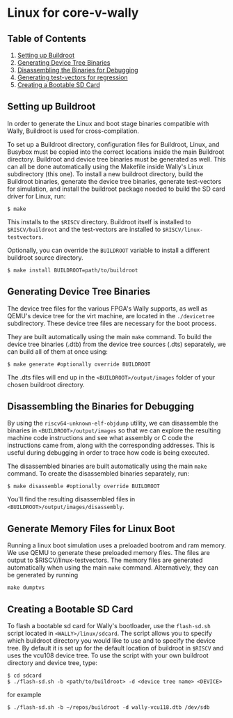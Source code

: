 # Linux for core-v-wally

## Table of Contents

1. [Setting up Buildroot](#buildroot)
2. [Generating Device Tree Binaries](#devicetree)
3. [Disassembling the Binaries for Debugging](#disassembly)
4. [Generating test-vectors for regression](#testvectors)
5. [Creating a Bootable SD Card](#sdcard)

## Setting up Buildroot <a name="buildroot"></a>

In order to generate the Linux and boot stage binaries compatible with Wally, Buildroot is used for cross-compilation.

To set up a Buildroot directory, configuration files for Buildroot, Linux, and Busybox must be copied into the correct locations inside the main Buildroot directory. Buildroot and device tree binaries must be generated as well. This can all be done automatically using the Makefile inside Wally's Linux subdirectory (this one). To install a new buildroot directory, build the Buildroot binaries, generate the device tree binaries, generate test-vectors for simulation, and install the buildroot package needed to build the SD card driver for Linux, run:

    $ make

This installs to the `$RISCV` directory. Buildroot itself is installed to `$RISCV/buildroot` and the test-vectors are installed to `$RISCV/linux-testvectors`.

Optionally, you can override the `BUILDROOT` variable to install a different buildroot source directory.

    $ make install BUILDROOT=path/to/buildroot

## Generating Device Tree Binaries <a name="devicetree"></a>

The device tree files for the various FPGA's Wally supports, as well as QEMU's device tree for the virt machine, are located in the `./devicetree` subdirectory. These device tree files are necessary for the boot process.

They are built automatically using the main `make` command. To build the device tree binaries (.dtb) from the device tree sources (.dts) separately, we can build all of them at once using:

    $ make generate #optionally override BUILDROOT

The .dts files will end up in the `<BUILDROOT>/output/images` folder of your chosen buildroot directory.

## Disassembling the Binaries for Debugging <a name="disassembly"></a>

By using the `riscv64-unknown-elf-objdump` utility, we can disassemble the binaries in `<BUILDROOT>/output/images` so that we can explore the resulting machine code instructions and see what assembly or C code the instructions came from, along with the corresponding addresses. This is useful during debugging in order to trace how code is being executed.

The disassembled binaries are built automatically using the main `make` command. To create the disassembled binaries separately, run:

    $ make disassemble #optionally override BUILDROOT

You'll find the resulting disassembled files in `<BUILDROOT>/output/images/disassembly`.

## Generate Memory Files for Linux Boot <a name="testvectors"></a>

Running a linux boot simulation uses a preloaded bootrom and ram memory. We use QEMU to generate these preloaded memory files. The files are output to $RISCV/linux-testvectors. The memory files are generated automatically when using the main `make` command. Alternatively, they can be generated by running

    make dumptvs

## Creating a Bootable SD Card <a name="sdcard"></a>

To flash a bootable sd card for Wally's bootloader, use the `flash-sd.sh` script located in `<WALLY>/linux/sdcard`. The script allows you to specify which buildroot directory you would like to use and to specify the device tree. By default it is set up for the default location of buildroot in `$RISCV` and uses the vcu108 device tree. To use the script with your own buildroot directory and device tree, type:

    $ cd sdcard
    $ ./flash-sd.sh -b <path/to/buildroot> -d <device tree name> <DEVICE>

for example

    $ ./flash-sd.sh -b ~/repos/buildroot -d wally-vcu118.dtb /dev/sdb

